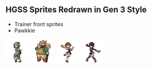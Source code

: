 ## HGSS Sprites Redrawn in Gen 3 Style
- Trainer front sprites
- Pawkkie

![breeder_f_hgss.png](breeder_f_hgss.png)
![hiker_hgss.png](hiker_hgss.png)
![lass_hgss.png](lass_hgss.png)
![rocket_grunt_f_hgss.png](rocket_grunt_f_hgss.png)
